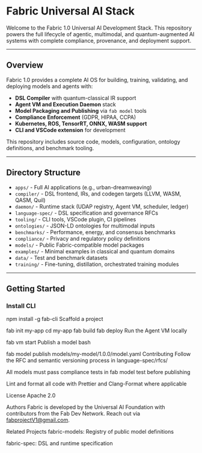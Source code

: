 # Fabric Universal AI Stack

Welcome to the Fabric 1.0 Universal AI Development Stack. This repository powers the full lifecycle of agentic, multimodal, and quantum-augmented AI systems with complete compliance, provenance, and deployment support.

---

## Overview
Fabric 1.0 provides a complete AI OS for building, training, validating, and deploying models and agents with:

- **DSL Compiler** with quantum-classical IR support
- **Agent VM and Execution Daemon** stack
- **Model Packaging and Publishing** via `fab model` tools
- **Compliance Enforcement** (GDPR, HIPAA, CCPA)
- **Kubernetes, ROS, TensorRT, ONNX, WASM support**
- **CLI and VSCode extension** for development

This repository includes source code, models, configuration, ontology definitions, and benchmark tooling.

---

## Directory Structure

- `apps/` - Full AI applications (e.g., urban-dreamweaving)
- `compiler/` - DSL frontend, IRs, and codegen targets (LLVM, WASM, QASM, Quil)
- `daemon/` - Runtime stack (UDAP registry, Agent VM, scheduler, ledger)
- `language-spec/` - DSL specification and governance RFCs
- `tooling/` - CLI tools, VSCode plugin, CI pipelines
- `ontologies/` - JSON-LD ontologies for multimodal inputs
- `benchmarks/` - Performance, energy, and consensus benchmarks
- `compliance/` - Privacy and regulatory policy definitions
- `models/` - Public Fabric-compatible model packages
- `examples/` - Minimal examples in classical and quantum domains
- `data/` - Test and benchmark datasets
- `training/` - Fine-tuning, distillation, orchestrated training modules

---

## Getting Started

### Install CLI

npm install -g fab-cli
Scaffold a project

fab init my-app
cd my-app
fab build
fab deploy
Run the Agent VM locally


fab vm start
Publish a model
bash

fab model publish models/my-model/1.0.0/model.yaml
Contributing
Follow the RFC and semantic versioning process in language-spec/rfcs/

All models must pass compliance tests in fab model test before publishing

Lint and format all code with Prettier and Clang-Format where applicable

License
Apache 2.0

Authors
Fabric is developed by the Universal AI Foundation with contributors from the Fab Dev Network. Reach out via fabprojectV1@gmail.com.

Related Projects
fabric-models: Registry of public model definitions

fabric-spec: DSL and runtime specification
